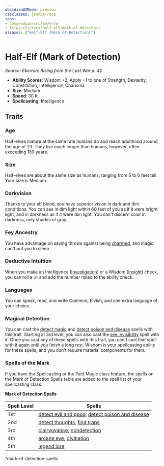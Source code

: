 ```yaml
---
obsidianUIMode: preview
cssclasses: json5e-race
tags:
- compendium/src/5e/erlw
- ttrpg-cli/race/half-elf/mark-of-detection
aliases: ["Half-Elf (Mark of Detection)"]
---
```

# Half-Elf (Mark of Detection)
*Source: Eberron: Rising from the Last War p. 40*  

- **Ability Scores**: Wisdom +2, Apply +1 to one of Strength, Dexterity, Constitution, Intelligence, Charisma
- **Size**: Medium
- **Speed**: 30 ft.
- **Spellcasting**: Intelligence

## Traits

### Age

Half-elves mature at the same rate humans do and reach adulthood around the age of 20. They live much longer than humans, however, often exceeding 180 years.

### Size

Half-elves are about the same size as humans, ranging from 5 to 6 feet tall. Your size is Medium.

### Darkvision

Thanks to your elf blood, you have superior vision in dark and dim conditions. You can see in dim light within 60 feet of you as if it were bright light, and in darkness as if it were dim light. You can't discern color in darkness, only shades of gray.

### Fey Ancestry

You have advantage on saving throws against being [charmed](/3-Mechanics/CLI/rules/conditions.md#charmed), and magic can't put you to sleep.

### Deductive Intuition

When you make an Intelligence ([Investigation](/3-Mechanics/CLI/rules/skills.md#Investigation)) or a Wisdom ([Insight](/3-Mechanics/CLI/rules/skills.md#Insight)) check, you can roll a `d4` and add the number rolled to the ability check.

### Languages

You can speak, read, and write Common, Elvish, and one extra language of your choice.

### Magical Detection

You can cast the [detect magic](/3-Mechanics/CLI/spells/detect-magic.md) and [detect poison and disease](/3-Mechanics/CLI/spells/detect-poison-and-disease.md) spells with this trait. Starting at 3rd level, you can also cast the [see invisibility](/3-Mechanics/CLI/spells/see-invisibility.md) spell with it. Once you cast any of these spells with this trait, you can't cast that spell with it again until you finish a long rest. Wisdom is your spellcasting ability for these spells, and you don't require material components for them.

### Spells of the Mark

If you have the Spellcasting or the Pact Magic class feature, the spells on the Mark of Detection Spells table are added to the spell list of your spellcasting class.

**Mark of Detection Spells**

| Spell Level | Spells |
|-------------|--------|
| 1st | [detect evil and good](/3-Mechanics/CLI/spells/detect-evil-and-good.md), [detect poison and disease](/3-Mechanics/CLI/spells/detect-poison-and-disease.md) |
| 2nd | [detect thoughts](/3-Mechanics/CLI/spells/detect-thoughts.md), [find traps](/3-Mechanics/CLI/spells/find-traps.md) |
| 3rd | [clairvoyance](/3-Mechanics/CLI/spells/clairvoyance.md), [nondetection](/3-Mechanics/CLI/spells/nondetection.md) |
| 4th | [arcane eye](/3-Mechanics/CLI/spells/arcane-eye.md), [divination](/3-Mechanics/CLI/spells/divination.md) |
| 5th | [legend lore](/3-Mechanics/CLI/spells/legend-lore.md) |
^mark-of-detection-spells